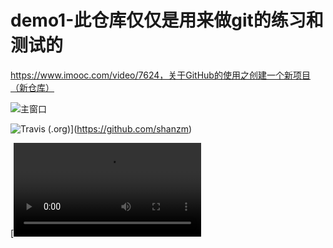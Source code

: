 # demo1-此仓库仅仅是用来做git的练习和测试的
https://www.imooc.com/video/7624，关于GitHub的使用之创建一个新项目（新仓库）


![主窗口](https://github.com/shanzm/Restaurant-Management-System/blob/master/Document/images/FormLogin.png)

![Travis (.org)](https://img.shields.io/travis/USER/REPO.svg?style=flat-square)](https://github.com/shanzm)

[![Watch the video](https://github.com/shanzm/Restaurant-Management-System/blob/cd509f6008650a35967ec96dccf47c5055e97b22/VideoDemo.wmv)
